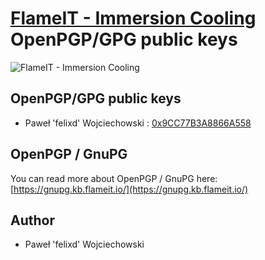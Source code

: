 # [FlameIT - Immersion Cooling](https://flameit.io) OpenPGP/GPG public keys

![FlameIT - Immersion Cooling](https://statics.flameit.io/img/flameit-www-banner-960x200.png "FlameIT - Immersion Cooling")

## OpenPGP/GPG public keys

* Paweł 'felixd' Wojciechowski : [0x9CC77B3A8866A558](keys/0x9CC77B3A8866A558.gpg.public.asc)

## OpenPGP / GnuPG

You can read more about OpenPGP / GnuPG here: [https://gnupg.kb.flameit.io/](https://gnupg.kb.flameit.io/)

## Author

* Paweł 'felixd' Wojciechowski
